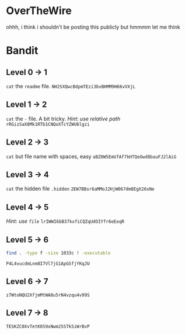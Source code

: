 # OverTheWire

ohhh, i think i shouldn't be posting this publicly but hmmmm let me think

# Bandit
## Level 0 → 1
`cat` the `readme` file.
`NH2SXQwcBdpmTEzi3bvBHMM9H66vVXjL`
## Level 1 → 2
`cat` the `-` file. A bit tricky. 
*Hint: use relative path*
`rRGizSaX8Mk1RTb1CNQoXTcYZWU6lgzi`
## Level 2 → 3
`cat` but file name with spaces, easy
`aBZ0W5EmUfAf7kHTQeOwd8bauFJ2lAiG`
## Level 3 → 4
`cat` the hidden file `.hidden`
`2EW7BBsr6aMMoJ2HjW067dm8EgX26xNe`
## Level 4 → 5
*Hint: use `file`*
`lrIWWI6bB37kxfiCQZqUdOIYfr6eEeqR`
## Level 5 → 6
```sh
find . -type f -size 1033c ! -executable
```
`P4L4vucdmLnm8I7Vl7jG1ApGSfjYKqJU`
## Level 6 → 7
`z7WtoNQU2XfjmMtWA8u5rN4vzqu4v99S`
## Level 7 → 8
`TESKZC0XvTetK0S9xNwm25STk5iWrBvP`
